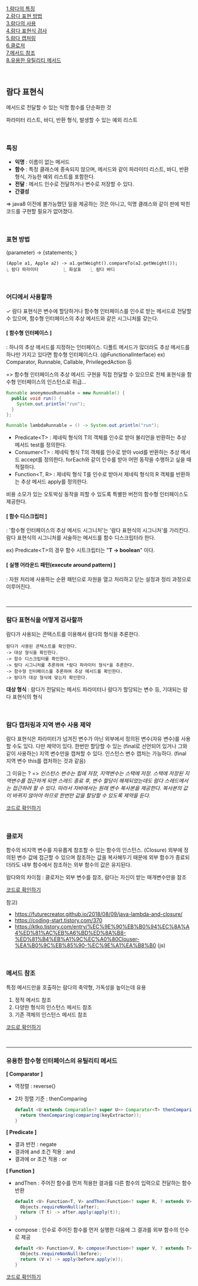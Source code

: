 [1.람다의 특징](#특징) <br>
[2.람다 표현 방법](#표현-방법) <br>
[3.람다의 사용](#어디에서-사용할까) <br>
[4.람다 표현식 검사](#람다-표현식을-어떻게-검사할까) <br>
[5.람다 캡처링](#람다-캡처링과-지역-변수-사용-제약) <br>
[6.클로저](#클로저) <br>
[7.메서드 참조](#메서드-참조) <br>
[8.유용한 유틸리티 메서드](#유용한-함수형-인터페이스의-유틸리티-메서드) <br>

<br>


## 람다 표현식

메서드로 전달할 수 있는 익명 함수를 단순화한 것 

파라미터 리스트, 바디, 반환 형식, 발생할 수 있는 예외 리스트

<br/>

### 특징

- **익명** : 이름이 없는 메서드
- **함수** : 특정 클래스에 종속되지 않으며, 메서드와 같이 파라미터 리스트, 바디, 반환형식, 가능한 예외 리스트를 포함한다. 
- **전달** : 메서드 인수로 전달하거나 변수로 저장할 수 있다. 
- **간결성**



=> java8 이전에 불가능했던 일을 제공하는 것은 아니고, 익명 클래스와 같이 판에 박힌 코드를 구현할 필요가 없어졌다. 

<br/>

### 표현 방법

(parameter) -> {statements; }

```
(Apple a1, Apple a2) -> a1.getWeight().compareTo(a2.getWeight());
⎿ 람다 파라미터         ⎿ 화살표   ⎿ 람다 바디
```

<br/>

### 어디에서 사용할까

✓ 람다 표현식은 변수에 할당하거나 함수형 인터페이스를 인수로 받는 메서드로 전달할 수 있으며, 함수형 인터페이스의 추상 메서드와 같은 시그니처를 갖는다. 



#### \[ 함수형 인터페이스 ]

: 하나의 추상 메서드를 지정하는 인터페이스. 디폴트 메서드가 많더라도 추상 메서드를 하나만 가지고 있다면 함수형 인터페이스다. (@FunctionalInterface)
ex) Comparator, Runnable, Callable, PrivilegedAction 등 

=> 함수형 인터페이스의 추상 메서드 구현을 직접 전달할 수 있으므로 전체 표현식을 함수형 인터페이스의 인스턴스로 취급... 

```java
Runnable anonymousRunnable = new Runnable() {
  public void run() {
    System.out.println("run");
  }
};

Runnable lambdaRunnable = () -> System.out.println("run");
```



- Predicate\<T>
  : 제네릭 형식의 T의 객체를 인수로 받아 불리언을 반환하는 추상 메서드 test를 정의한다. 
- Consumer\<T>
  : 제네릭 형식 T의 객체를 인수로 받아 void를 반환하는 추상 메서드 accept를 정의한다.  forEach와 같이 인수를 받아 어떤 동작을 수행하고 싶을 때 적절하다. 
- Function<T, R>
  : 제네릭 형식 T를 인수로 받아서 제네릭 형식의 R 객체를 반환하는 추상 메서드 apply를 정의한다. 

비용 소모가 있는 오토박싱 동작을 피할 수 있도록 특별한 버전의 함수형 인터페이스도 제공한다. 



#### \[ 함수 디스크립터 ]

:  '함수형 인터페이스의 추상 메서드 시그니처'는 '람다 표현식의 시그니처'를 가리킨다.
람다 표현식의 시그니처를 서술하는 메서드를 함수 디스크립터라 한다. 

ex) Predicate\<T>의 경우 함수 시트크립터는 "**T -> boolean**" 이다. 



#### \[ 실행 어라운드 패턴(execute around pattern) ]

: 자원 처리에 사용하는 순환 패턴으로 자원을 열고 처리하고 닫는 설정과 정리 과정으로 이루어진다. 

<br/>

***

### 람다 표현식을 어떻게 검사할까

람다가 사용되는 콘텍스트를 이용해서 람다의 형식을 추론한다. 

```
람다가 사용된 콘텍스트를 확인한다. 
-> 대상 형식을 확인한다. 
-> 함수 디스크립터를 확인한다. 
-> 람다 시그니처를 추론하여 *람다 파라미터 형식*을 추론한다. 
-> 함수형 인터페이스를 추론하여 추상 메서드를 확인한다. 
-> 람다가 대상 형식에 맞는지 확인한다.
```

**대상 형식** : 람다가 전달되는 메서드 파라미터나 람다가 할당되는 변수 등, 기대되는 람다 표현식의 형식

<br/>

### 람다 캡처링과 지역 변수 사용 제약

람다 표현식은 파라미터가 넘겨진 변수가 아닌 외부에서 정의된 변수(자유 변수)를 사용할 수도 있다. 다만 제약이 있다. 한번만 할당할 수 있는 (final로 선언되어 있거나 그와 같이 사용하는) 지역 변수만을 캡쳐할 수 있다. 인스턴스 변수 캡처는 가능하다. (final 지역 변수 this를 캡처하는 것과 같음)

그 이유는 ? 
=> *인스턴스 변수는 힙에 저장, 지역변수는 스택에 저장. 스택에 저장된 지역변수를 접근하게 되면 스레드 종료 후, 변수 할당이 해제되었는데도 람다 스레드에서는 접근하려 할 수 있다. 따라서 자바에서는 원래 변수 복사본을 제공한다. 복사본의 값이 바뀌지 않아야 하므로 한번만 값을 할당할 수 있도록 제약을 둔다.* 


[코드로 확인하기](Lambda.java)

<br/>


### 클로저

함수의 비지역 변수를 자유롭게 참조할 수 있는 함수의 인스턴스. (Closure)
외부에 정의된 변수 값에 접근할 수 있으며 참조하는 값을 복사해두기 때문에 외부 함수가 종료되더라도 내부 함수에서 참조하는 외부 함수의 값은 유지된다. 

람다와의 차이점 : 클로저는 외부 변수를 참조, 람다는 자신이 받는 매개변수만을 참조

[코드로 확인하기](Closure.java)

참고) 
- https://futurecreator.github.io/2018/08/09/java-lambda-and-closure/
- https://coding-start.tistory.com/370
- https://ktko.tistory.com/entry/%EC%9E%90%EB%B0%94%EC%8A%A4%ED%81%AC%EB%A6%BD%ED%8A%B8-%ED%81%B4%EB%A1%9C%EC%A0%80Clouser-%EA%B0%9C%EB%85%90-%EC%9E%A1%EA%B8%B0 (js)

<br/>

### 메서드 참조

특정 메서드만을 호출하는 람다의 축약형, 가독성을 높이는데 유용


1. 정적 메서드 참조
2. 다양한 형식의 인스턴스 메서드 참조
3. 기존 객체의 인스턴스 메서드 참조 

[코드로 확인하기](MethodReference.java)

<br/>

***

### 유용한 함수형 인터페이스의 유틸리티 메서드


**[ Comparator ]**

- 역정렬 : reverse()

- 2차 정렬 기준 : thenComparing

  ```java
  default <U extends Comparable<? super U>> Comparator<T> thenComparing(Function<? super T, ? extends U> keyExtractor) {
    return thenComparing(comparing(keyExtractor));
  }
  ```

**[ Predicate ]**

- 결과 반전 : negate
- 결과에 and 조건 적용 : and
- 결과에 or 조건 적용 : or

**[ Function ]**

- andThen : 주어진 함수를 먼저 적용한 결과를 다른 함수의 입력으로 전달하는 함수 반환

  ```java
  default <V> Function<T, V> andThen(Function<? super R, ? extends V> after) {
    Objects.requireNonNull(after);
    return (T t) -> after.apply(apply(t));
  }
  ```

- compose : 인수로 주어진 함수를 먼저 실행한 다음에 그 결과를 외부 함수의 인수로 제공

  ```java
  default <V> Function<V, R> compose(Function<? super V, ? extends T> before) {
    Objects.requireNonNull(before);
    return (V v) -> apply(before.apply(v));
  }
  ```
  
[코드로 확인하기](UtilityDefaultMethod.java)

